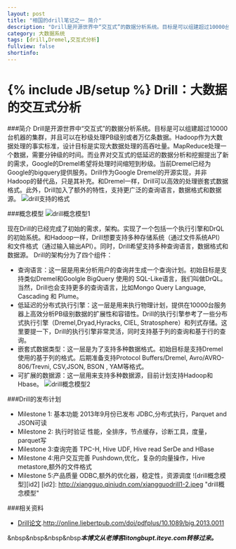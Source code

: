 ```yaml
---
layout: post
title: "相国的drill笔记之一 简介"
description: "Drill是开源世界中“交互式”的数据分析系统。目标是可以组建超过10000台机器的集群，并且可以在秒级处理PB级别或者万亿条数据。"
category: 大数据系统
tags: [drill,Dremel,交互式分析]
fullview: false
shortinfo: 
---
```


{% include JB/setup %}
Drill：大数据的交互式分析
====================

###简介
Drill是开源世界中“交互式”的数据分析系统。目标是可以组建超过10000台机器的集群，并且可以在秒级处理PB级别或者万亿条数据。Hadoop作为大数据处理的事实标准，设计目标是实现大数据处理的高吞吐量。MapReduce处理一个数据，需要分钟级的时间。而业界对交互式的低延迟的数据分析和挖掘提出了新的需求，Google的Dremel希望将处理时间缩短到秒级。当前Dremel已经为Google的bigquery提供服务。Drill作为Google Dremel的开源实现，并非Hadoop的替代品，只是其补充。和Dremel一样，Drill可以高效的处理嵌套式数据格式。此外，Drill加入了额外的特性，支持更广泛的查询语言，数据格式和数据源。
![drill支持的格式](http://xiangguo.qiniudn.com/img/posts/drill1/drill1-1.jpeg "drill支持的格式")

###概念模型
![drill概念模型1](http://xiangguo.qiniudn.com/img/posts/drill1/drill1-2.jpeg "drill概念模型1")

现在Drill的已经完成了初始的需求，架构。实现了一个包括一个执行引擎和DrQL的初始系统。和Hadoop一样，Drill想要支持多种存储系统（通过文件系统API）和文件格式（通过输入输出API）。同时，Drill希望支持多种查询语言，数据格式和数据源。
Drill的架构分为了四个组件：
- 查询语言：这一层是用来分析用户的查询并生成一个查询计划。初始目标是支持类似Dremel和Goolgle BigQuery 使用的 SQL-Like语言，我们叫做DrQL。当然，Drill也会支持更多的查询语言，比如Mongo Query Language, Cascading 和 Plume。
- 低延迟的分布式执行引擎：这一层是用来执行物理计划，提供在10000台服务器上高效分析PB级别数据的扩展性和容错性。Drill的执行引擎参考了一些分布式执行引擎（Dremel,Dryad,Hyracks, CIEL, Stratosphere）和列式存储。这里要提一下，Drill的执行引擎非常灵活，同时支持基于列的查询和基于行的查询。
- 嵌套式数据类型：这一层是为了支持多种数据格式。初始目标是支持Dremel使用的基于列的格式。后期准备支持Protocol Buffers/Dremel, Avro/AVRO-806/Trevni, CSV,JSON, BSON , YAM等格式。
- 可扩展的数据源：这一层用来支持多种数据源，目前计划支持Hadoop和Hbase。
![drill概念模型2](http://xiangguo.qiniudn.com/img/posts/drill1/drill1-3.jpeg "drill概念模型2")


###Drill的发布计划
- Milestone 1: 基本功能 2013年9月份已发布
JDBC,分布式执行，Parquet and JSON可读
- Milestone 2: 执行时验证
性能，全排序，节点缓存，诊断工具，度量，parquet写
- Milestone 3:查询完善
TPC-H, Hive UDF, Hive read SerDe and HBase
- Milestone 4:用户交互完善
Pushdown,优化，复杂的向量操作，Hive metastore,额外的文件格式
- Milestone 5:产品质量
ODBC,额外的优化器，稳定性，资源调度
![drill概念模型][id2]
[id2]: http://xiangguo.qiniudn.com/xiangguodrill1-2.jpeg "drill概念模型"


###相关资料
- [Drill论文](http://online.liebertpub.com/doi/pdfplus/10.1089/big.2013.0011).http://online.liebertpub.com/doi/pdfplus/10.1089/big.2013.0011    


&nbsp&nbsp&nbsp&nbsp***本博文从老博客litongbupt.iteye.com转移过来。***
